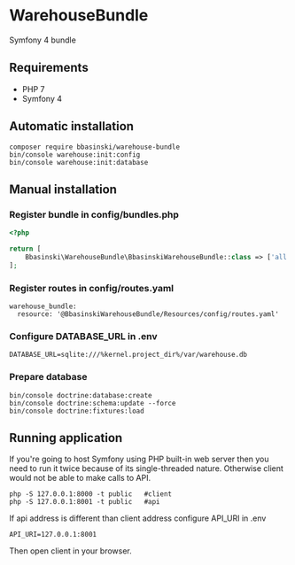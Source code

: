 WarehouseBundle
===============
Symfony 4 bundle

Requirements
------------
* PHP 7
* Symfony 4

Automatic installation
----------------------
```
composer require bbasinski/warehouse-bundle
bin/console warehouse:init:config
bin/console warehouse:init:database
```


Manual installation
------
### Register bundle in config/bundles.php
```php
<?php

return [
    Bbasinski\WarehouseBundle\BbasinskiWarehouseBundle::class => ['all' => true]
];
```

### Register routes in config/routes.yaml
```
warehouse_bundle:
  resource: '@BbasinskiWarehouseBundle/Resources/config/routes.yaml'
```

### Configure DATABASE_URL in .env
```
DATABASE_URL=sqlite:///%kernel.project_dir%/var/warehouse.db
```

### Prepare database
```
bin/console doctrine:database:create
bin/console doctrine:schema:update --force
bin/console doctrine:fixtures:load
```

Running application
-----------
If you're going to host Symfony using PHP built-in web server then you need to run it twice
because of its single-threaded nature. Otherwise client would not be able to make calls to API.

```
php -S 127.0.0.1:8000 -t public   #client
php -S 127.0.0.1:8001 -t public   #api
```

If api address is different than client address configure API_URI in .env
```
API_URI=127.0.0.1:8001
```

Then open client in your browser.
